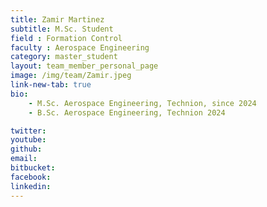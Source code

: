 ```yaml
---
title: Zamir Martinez
subtitle: M.Sc. Student
field : Formation Control
faculty : Aerospace Engineering
category: master_student
layout: team_member_personal_page
image: /img/team/Zamir.jpeg
link-new-tab: true
bio:
    - M.Sc. Aerospace Engineering, Technion, since 2024
    - B.Sc. Aerospace Engineering, Technion 2024

twitter: 
youtube: 
github: 
email: 
bitbucket: 
facebook: 
linkedin:  
---
```


<!-- ## Connect Lab Publications:

{% bibliography -q @*[author ~= \bLevy-Or\b] --group_by none --order descending %}
 -->
